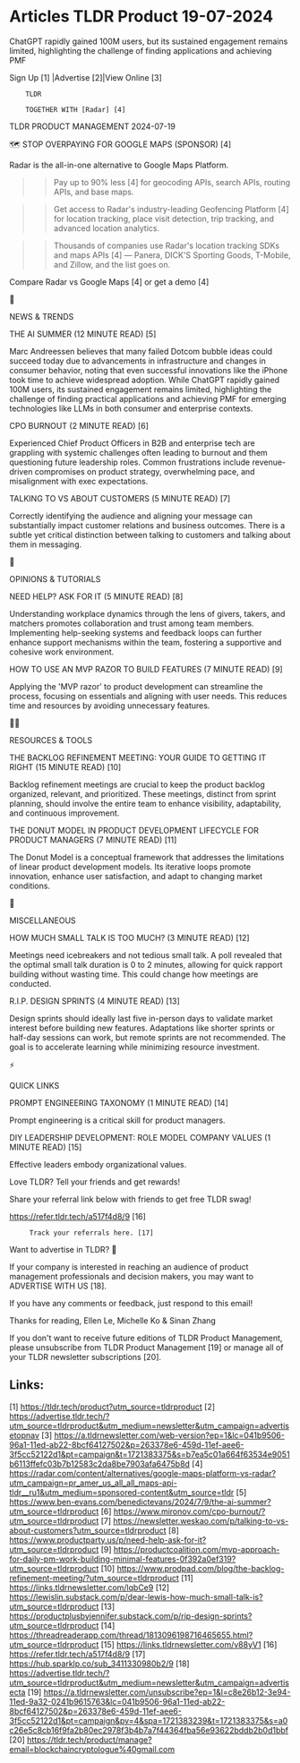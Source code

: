 # Articles TLDR Product 19-07-2024

ChatGPT rapidly gained 100M users, but its sustained engagement
remains limited, highlighting the challenge of finding applications
and achieving PMF  

 Sign Up [1] |Advertise [2]|View Online [3] 

		TLDR 

		TOGETHER WITH [Radar] [4]

TLDR PRODUCT MANAGEMENT 2024-07-19

 🗺️ STOP OVERPAYING FOR GOOGLE MAPS (SPONSOR) [4] 

 Radar is the all-in-one alternative to Google Maps Platform.

>> Pay up to 90% less [4] for geocoding APIs, search APIs, routing
APIs, and base maps.

>> Get access to Radar's industry-leading Geofencing Platform [4] for
location tracking, place visit detection, trip tracking, and advanced
location analytics.

>> Thousands of companies use Radar's location tracking SDKs and maps
APIs [4] — Panera, DICK'S Sporting Goods, T-Mobile, and Zillow, and
the list goes on.

Compare Radar vs Google Maps [4] or get a demo [4]

📱 

NEWS & TRENDS

 THE AI SUMMER (12 MINUTE READ) [5] 

 Marc Andreessen believes that many failed Dotcom bubble ideas could
succeed today due to advancements in infrastructure and changes in
consumer behavior, noting that even successful innovations like the
iPhone took time to achieve widespread adoption. While ChatGPT rapidly
gained 100M users, its sustained engagement remains limited,
highlighting the challenge of finding practical applications and
achieving PMF for emerging technologies like LLMs in both consumer and
enterprise contexts. 

 CPO BURNOUT (2 MINUTE READ) [6] 

 Experienced Chief Product Officers in B2B and enterprise tech are
grappling with systemic challenges often leading to burnout and them
questioning future leadership roles. Common frustrations include
revenue-driven compromises on product strategy, overwhelming pace, and
misalignment with exec expectations. 

 TALKING TO VS ABOUT CUSTOMERS (5 MINUTE READ) [7] 

 Correctly identifying the audience and aligning your message can
substantially impact customer relations and business outcomes. There
is a subtle yet critical distinction between talking to customers and
talking about them in messaging. 

🚀 

OPINIONS & TUTORIALS

 NEED HELP? ASK FOR IT (5 MINUTE READ) [8] 

 Understanding workplace dynamics through the lens of givers, takers,
and matchers promotes collaboration and trust among team members.
Implementing help-seeking systems and feedback loops can further
enhance support mechanisms within the team, fostering a supportive and
cohesive work environment. 

 HOW TO USE AN MVP RAZOR TO BUILD FEATURES (7 MINUTE READ) [9] 

 Applying the 'MVP razor' to product development can streamline the
process, focusing on essentials and aligning with user needs. This
reduces time and resources by avoiding unnecessary features. 

🧑‍💻 

RESOURCES & TOOLS

 THE BACKLOG REFINEMENT MEETING: YOUR GUIDE TO GETTING IT RIGHT (15
MINUTE READ) [10] 

 Backlog refinement meetings are crucial to keep the product backlog
organized, relevant, and prioritized. These meetings, distinct from
sprint planning, should involve the entire team to enhance visibility,
adaptability, and continuous improvement. 

 THE DONUT MODEL IN PRODUCT DEVELOPMENT LIFECYCLE FOR PRODUCT MANAGERS
(7 MINUTE READ) [11] 

 The Donut Model is a conceptual framework that addresses the
limitations of linear product development models. Its iterative loops
promote innovation, enhance user satisfaction, and adapt to changing
market conditions. 

🎁 

MISCELLANEOUS

 HOW MUCH SMALL TALK IS TOO MUCH? (3 MINUTE READ) [12] 

 Meetings need icebreakers and not tedious small talk. A poll revealed
that the optimal small talk duration is 0 to 2 minutes, allowing for
quick rapport building without wasting time. This could change how
meetings are conducted. 

 R.I.P. DESIGN SPRINTS (4 MINUTE READ) [13] 

 Design sprints should ideally last five in-person days to validate
market interest before building new features. Adaptations like shorter
sprints or half-day sessions can work, but remote sprints are not
recommended. The goal is to accelerate learning while minimizing
resource investment. 

⚡ 

QUICK LINKS

 PROMPT ENGINEERING TAXONOMY (1 MINUTE READ) [14] 

 Prompt engineering is a critical skill for product managers. 

 DIY LEADERSHIP DEVELOPMENT: ROLE MODEL COMPANY VALUES (1 MINUTE READ)
[15] 

 Effective leaders embody organizational values. 

Love TLDR? Tell your friends and get rewards!

 Share your referral link below with friends to get free TLDR swag! 

 https://refer.tldr.tech/a517f4d8/9 [16] 

		 Track your referrals here. [17] 

Want to advertise in TLDR? 📰

 If your company is interested in reaching an audience of product
management professionals and decision makers, you may want to
ADVERTISE WITH US [18]. 

 If you have any comments or feedback, just respond to this email! 

Thanks for reading, 
Ellen Le, Michelle Ko & Sinan Zhang 

If you don't want to receive future editions of TLDR Product
Management, please unsubscribe from TLDR Product Management [19] or
manage all of your TLDR newsletter subscriptions [20]. 

 

Links:
------
[1] https://tldr.tech/product?utm_source=tldrproduct
[2] https://advertise.tldr.tech/?utm_source=tldrproduct&utm_medium=newsletter&utm_campaign=advertisetopnav
[3] https://a.tldrnewsletter.com/web-version?ep=1&lc=041b9506-96a1-11ed-ab22-8bcf64127502&p=263378e6-459d-11ef-aee6-3f5cc52122d1&pt=campaign&t=1721383375&s=b7ea5c01a664f63534e9051b6113ffefc03b7b12583c2da8be7903afa6475b8d
[4] https://radar.com/content/alternatives/google-maps-platform-vs-radar?utm_campaign=pr_amer_us_all_all_maps-api-tldr__ru1&utm_medium=sponsored-content&utm_source=tldr
[5] https://www.ben-evans.com/benedictevans/2024/7/9/the-ai-summer?utm_source=tldrproduct
[6] https://www.mironov.com/cpo-burnout/?utm_source=tldrproduct
[7] https://newsletter.weskao.com/p/talking-to-vs-about-customers?utm_source=tldrproduct
[8] https://www.productparty.us/p/need-help-ask-for-it?utm_source=tldrproduct
[9] https://productcoalition.com/mvp-approach-for-daily-pm-work-building-minimal-features-0f392a0ef319?utm_source=tldrproduct
[10] https://www.prodpad.com/blog/the-backlog-refinement-meeting/?utm_source=tldrproduct
[11] https://links.tldrnewsletter.com/lqbCe9
[12] https://lewislin.substack.com/p/dear-lewis-how-much-small-talk-is?utm_source=tldrproduct
[13] https://productplusbyjennifer.substack.com/p/rip-design-sprints?utm_source=tldrproduct
[14] https://threadreaderapp.com/thread/1813096198716465655.html?utm_source=tldrproduct
[15] https://links.tldrnewsletter.com/v88yV1
[16] https://refer.tldr.tech/a517f4d8/9
[17] https://hub.sparklp.co/sub_3411330980b2/9
[18] https://advertise.tldr.tech/?utm_source=tldrproduct&utm_medium=newsletter&utm_campaign=advertisecta
[19] https://a.tldrnewsletter.com/unsubscribe?ep=1&l=c8e26b12-3e94-11ed-9a32-0241b9615763&lc=041b9506-96a1-11ed-ab22-8bcf64127502&p=263378e6-459d-11ef-aee6-3f5cc52122d1&pt=campaign&pv=4&spa=1721383239&t=1721383375&s=a0c26e5c8cb16f9fa2b80ec2978f3b4b7a7f44364fba56e93622bddb2b0d1bbf
[20] https://tldr.tech/product/manage?email=blockchaincryptologue%40gmail.com